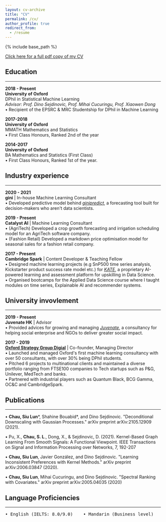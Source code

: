 ```yaml
---
layout: cv-archive
title: "CV"
permalink: /cv/
author_profile: true
redirect_from:
  - /resume
---
```


<style>
a.uline {text-decoration:underline;}
</style>

{% include base_path %}

<a href="../files/cv.pdf" class="uline">Click here for a full pdf copy of my CV</a>

## Education
---
**2018 - Present**<br>
**University of Oxford**<br>
DPhil in Statistical Machine Learning <br>
*Advisor: Prof. Dino Sejdinovic, Prof. Mihai Cucuringu, Prof. Xiaowen Dong* <br>
•	Recipient of the EPSRC & MRC Studentship for DPhil in Machine Learning <br>


**2017-2018**<br>
**University of Oxford**<br>
MMATH Mathematics and Statistics <br>
•	First Class Honours, Ranked 2nd of the year

**2014-2017**<br>
**University of Oxford**<br>
BA Mathematics and Statistics (First Class)<br>
•	First Class Honours, Ranked 1st of the year.

## Industry experience
---

**2020 - 2021** <br>
**gini** | In-house Machine Learning Consultant <br>
•	Developed predictive model behind [*ginipredict*](https://www.gini.co/), a forecasting tool built for decision-makers who aren't data scientists.

**2019 - Present** <br>
**Catalyst AI** | Machine Learning Consultant <br>
•	(AgriTech) Developed a crop growth forecasting and irrigation scheduling model for an AgriTech software company. <br>
•	(Fashion Retail) Developed a markdown price optimisation model for seasonal sales for a fashion retail company.<br>

**2017 - Present** <br>
**Cambridge Spark** | Content Developer & Teaching Fellow <br>
•	Designed machine learning projects (e.g SnP500 time series analysis, Kickstarter product success rate model etc.) for [*KATE*](https://cambridgespark.com/kate/), a proprietary AI-powered learning and assessment platform for upskilling in Data Science. <br>
•	Organised bootcamps for the Applied Data Science course where I taught modules on time series, Explainable AI and recommender systems. <br>

## University invovlement
---

**2019 - Present** <br>
**Juvenate HK** | Advisor <br>
•	Provided advices for growing and managing [*Juvenate*](https://www.linkedin.com/company/juvenate-hk/mycompany/), a consultancy for helping social enterprise and NGOs to deliver greater social impact. <br>

**2017 - 2019** <br>
**[Oxford Strategy Group Digial](https://www.osgdigitallabs.com/)** | Co-founder, Managing Director <br>
•	Launched and managed Oxford's first machine learning consultancy with over 50 consultants, with over 30% being DPhil students. <br>
•	Pitched 6 projects to multinational clients and maintained a diverse portfolio ranging from FTSE100 companies to Tech startups such as P&G, Unilever, MedTech and banks. <br>
•	Partnered with industrial players such as Quantum Black, BCG Gamma, OC&C and CambridgeSpark. <br>

## Publications
---

• **Chau, Siu Lun**\*, Shahine Bouabid\*, and Dino Sejdinovic. "Deconditional Downscaling with Gaussian Processes." arXiv preprint arXiv:2105.12909 (2021).

• Pu, X., **Chau, S. L**., Dong, X., & Sejdinovic, D. (2021). Kernel-Based Graph Learning From Smooth Signals: A Functional Viewpoint. IEEE Transactions on Signal and Information Processing over Networks, 7, 192-207

•	**Chau, Siu Lun**, Javier González, and Dino Sejdinovic. "Learning Inconsistent Preferences with Kernel Methods." arXiv preprint arXiv:2006.03847 (2020).

•	**Chau, Siu Lun**, Mihai Cucuringu, and Dino Sejdinovic. "Spectral Ranking with Covariates." arXiv preprint arXiv:2005.04035 (2020) <br>


## Language Proficiencies 
---
<pre>
• English (IELTS: 8.0/9.0)    • Mandarin (Business level)    • Cantonese (Native)
<pre>